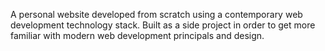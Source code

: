 A personal website developed from scratch using a contemporary web development technology stack. Built as a side project in order to get more familiar with modern web development principals and design.